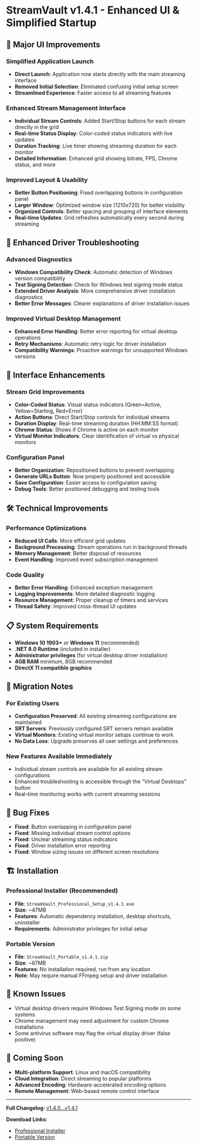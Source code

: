 # StreamVault v1.4.1 - Enhanced UI & Simplified Startup

## 🚀 Major UI Improvements

### Simplified Application Launch
- **Direct Launch**: Application now starts directly with the main streaming interface
- **Removed Initial Selection**: Eliminated confusing initial setup screen
- **Streamlined Experience**: Faster access to all streaming features

### Enhanced Stream Management Interface
- **Individual Stream Controls**: Added Start/Stop buttons for each stream directly in the grid
- **Real-time Status Display**: Color-coded status indicators with live updates
- **Duration Tracking**: Live timer showing streaming duration for each monitor
- **Detailed Information**: Enhanced grid showing bitrate, FPS, Chrome status, and more

### Improved Layout & Usability
- **Better Button Positioning**: Fixed overlapping buttons in configuration panel
- **Larger Window**: Optimized window size (1210x720) for better visibility
- **Organized Controls**: Better spacing and grouping of interface elements
- **Real-time Updates**: Grid refreshes automatically every second during streaming

## 🔧 Enhanced Driver Troubleshooting

### Advanced Diagnostics
- **Windows Compatibility Check**: Automatic detection of Windows version compatibility
- **Test Signing Detection**: Check for Windows test signing mode status
- **Extended Driver Analysis**: More comprehensive driver installation diagnostics
- **Better Error Messages**: Clearer explanations of driver installation issues

### Improved Virtual Desktop Management
- **Enhanced Error Handling**: Better error reporting for virtual desktop operations
- **Retry Mechanisms**: Automatic retry logic for driver installation
- **Compatibility Warnings**: Proactive warnings for unsupported Windows versions

## 🎯 Interface Enhancements

### Stream Grid Improvements
- **Color-Coded Status**: Visual status indicators (Green=Active, Yellow=Starting, Red=Error)
- **Action Buttons**: Direct Start/Stop controls for individual streams
- **Duration Display**: Real-time streaming duration (HH:MM:SS format)
- **Chrome Status**: Shows if Chrome is active on each monitor
- **Virtual Monitor Indicators**: Clear identification of virtual vs physical monitors

### Configuration Panel
- **Better Organization**: Repositioned buttons to prevent overlapping
- **Generate URLs Button**: Now properly positioned and accessible
- **Save Configuration**: Easier access to configuration saving
- **Debug Tools**: Better positioned debugging and testing tools

## 🛠️ Technical Improvements

### Performance Optimizations
- **Reduced UI Calls**: More efficient grid updates
- **Background Processing**: Stream operations run in background threads
- **Memory Management**: Better disposal of resources
- **Event Handling**: Improved event subscription management

### Code Quality
- **Better Error Handling**: Enhanced exception management
- **Logging Improvements**: More detailed diagnostic logging
- **Resource Management**: Proper cleanup of timers and services
- **Thread Safety**: Improved cross-thread UI updates

## 📋 System Requirements

- **Windows 10 1903+** or **Windows 11** (recommended)
- **.NET 8.0 Runtime** (included in installer)
- **Administrator privileges** (for virtual desktop driver installation)
- **4GB RAM** minimum, 8GB recommended
- **DirectX 11 compatible graphics**

## 🔄 Migration Notes

### For Existing Users
- **Configuration Preserved**: All existing streaming configurations are maintained
- **SRT Servers**: Previously configured SRT servers remain available
- **Virtual Monitors**: Existing virtual monitor setups continue to work
- **No Data Loss**: Upgrade preserves all user settings and preferences

### New Features Available Immediately
- Individual stream controls are available for all existing stream configurations
- Enhanced troubleshooting is accessible through the "Virtual Desktops" button
- Real-time monitoring works with current streaming sessions

## 🐛 Bug Fixes

- **Fixed**: Button overlapping in configuration panel
- **Fixed**: Missing individual stream control options
- **Fixed**: Unclear streaming status indicators
- **Fixed**: Driver installation error reporting
- **Fixed**: Window sizing issues on different screen resolutions

## 🏗️ Installation

### Professional Installer (Recommended)
- **File**: `StreamVault_Professional_Setup_v1.4.1.exe`
- **Size**: ~47MB
- **Features**: Automatic dependency installation, desktop shortcuts, uninstaller
- **Requirements**: Administrator privileges for initial setup

### Portable Version
- **File**: `StreamVault_Portable_v1.4.1.zip`
- **Size**: ~67MB
- **Features**: No installation required, run from any location
- **Note**: May require manual FFmpeg setup and driver installation

## 📝 Known Issues

- Virtual desktop drivers require Windows Test Signing mode on some systems
- Chrome management may need adjustment for custom Chrome installations
- Some antivirus software may flag the virtual display driver (false positive)

## 🔮 Coming Soon

- **Multi-platform Support**: Linux and macOS compatibility
- **Cloud Integration**: Direct streaming to popular platforms
- **Advanced Encoding**: Hardware-accelerated encoding options
- **Remote Management**: Web-based remote control interface

---

**Full Changelog**: [v1.4.0...v1.4.1](https://github.com/enzopellegrino/StreamVault-windows/compare/v1.4.0...v1.4.1)

**Download Links**:
- [Professional Installer](https://github.com/enzopellegrino/StreamVault-windows/releases/download/v1.4.1/StreamVault_Professional_Setup_v1.4.1.exe)
- [Portable Version](https://github.com/enzopellegrino/StreamVault-windows/releases/download/v1.4.1/StreamVault_Portable_v1.4.1.zip)
